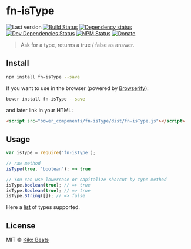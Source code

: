 # fn-isType

![Last version](https://img.shields.io/github/tag/Kikobeats/fn-isType.svg?style=flat-square)
[![Build Status](http://img.shields.io/travis/Kikobeats/fn-isType/master.svg?style=flat-square)](https://travis-ci.org/Kikobeats/fn-isType)
[![Dependency status](http://img.shields.io/david/Kikobeats/fn-isType.svg?style=flat-square)](https://david-dm.org/Kikobeats/fn-isType)
[![Dev Dependencies Status](http://img.shields.io/david/dev/Kikobeats/fn-isType.svg?style=flat-square)](https://david-dm.org/Kikobeats/fn-isType#info=devDependencies)
[![NPM Status](http://img.shields.io/npm/dm/fn-isType.svg?style=flat-square)](https://www.npmjs.org/package/fn-isType)
[![Donate](https://img.shields.io/badge/donate-paypal-blue.svg?style=flat-square)](https://paypal.me/Kikobeats)

> Ask for a type, returns a true / false as answer.

## Install

```bash
npm install fn-isType --save
```

If you want to use in the browser (powered by [Browserify](http://browserify.org/)):

```bash
bower install fn-isType --save
```

and later link in your HTML:

```html
<script src="bower_components/fn-isType/dist/fn-isType.js"></script>
```

## Usage

```js
var isType = require('fn-isType');

// raw method
isType(true, 'boolean'); => true

// You can use lowercase or capitalize shorcut by type method
isType.boolean(true); // => true
isType.Boolean(true); // => true
isType.String([]); // => false
```

Here a [list](https://github.com/Kikobeats/fn-typeof/blob/master/index.js#L22) of types supported.

## License

MIT © [Kiko Beats](http://kikobeats.com)
